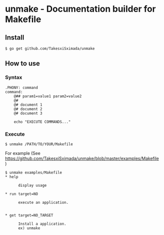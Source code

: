 # unmake - Documentation builder for Makefile


## Install

```
$ go get github.com/TakesxiSximada/unmake
```

## How to use

### Syntax

```
.PHONY: command
command:
    @## param1=value1 param2=value2
    @#
    @# document 1
    @# document 2
    @# document 3

    echo "EXECUTE COMMANDS..."
```

### Execute

```
$ unmake /PATH/TO/YOUR/Makefile
```

For example (See https://github.com/TakesxiSximada/unmake/blob/master/examples/Makefile)

```
$ unmake examples/Makefile
* help

      display usage

* run target=NO

      execute an application.


* get target=NO_TARGET

      Install a application.
      ex) unmake

```
